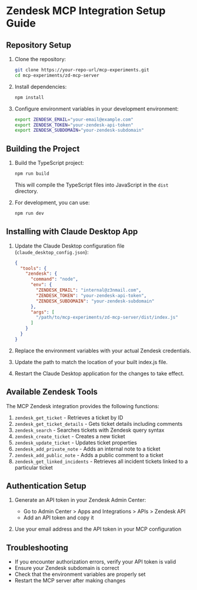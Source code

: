 # Zendesk MCP Integration Setup Guide

## Repository Setup

1. Clone the repository:
   ```bash
   git clone https://your-repo-url/mcp-experiments.git
   cd mcp-experiments/zd-mcp-server
   ```

2. Install dependencies:
   ```bash
   npm install
   ```

3. Configure environment variables in your development environment:
   ```bash
   export ZENDESK_EMAIL="your-email@example.com"
   export ZENDESK_TOKEN="your-zendesk-api-token"
   export ZENDESK_SUBDOMAIN="your-zendesk-subdomain"
   ```

## Building the Project

1. Build the TypeScript project:
   ```bash
   npm run build
   ```

   This will compile the TypeScript files into JavaScript in the `dist` directory.

2. For development, you can use:
   ```bash
   npm run dev
   ```

## Installing with Claude Desktop App

1. Update the Claude Desktop configuration file (`claude_desktop_config.json`):

   ```json
   {
     "tools": {
       "zendesk": {
         "command": "node",
         "env": {
           "ZENDESK_EMAIL": "internal@z3nmail.com",
           "ZENDESK_TOKEN": "your-zendesk-api-token",
           "ZENDESK_SUBDOMAIN": "your-zendesk-subdomain"
         },
         "args": [
           "/path/to/mcp-experiments/zd-mcp-server/dist/index.js"
         ]
       }
     }
   }
   ```

2. Replace the environment variables with your actual Zendesk credentials.

3. Update the path to match the location of your built index.js file.

4. Restart the Claude Desktop application for the changes to take effect.

## Available Zendesk Tools

The MCP Zendesk integration provides the following functions:

1. `zendesk_get_ticket` - Retrieves a ticket by ID
2. `zendesk_get_ticket_details` - Gets ticket details including comments
3. `zendesk_search` - Searches tickets with Zendesk query syntax
4. `zendesk_create_ticket` - Creates a new ticket
5. `zendesk_update_ticket` - Updates ticket properties
6. `zendesk_add_private_note` - Adds an internal note to a ticket
7. `zendesk_add_public_note` - Adds a public comment to a ticket
8. `zendesk_get_linked_incidents` - Retrieves all incident tickets linked to a particular ticket

## Authentication Setup

1. Generate an API token in your Zendesk Admin Center:
   - Go to Admin Center > Apps and Integrations > APIs > Zendesk API
   - Add an API token and copy it

2. Use your email address and the API token in your MCP configuration

## Troubleshooting

- If you encounter authorization errors, verify your API token is valid
- Ensure your Zendesk subdomain is correct
- Check that the environment variables are properly set
- Restart the MCP server after making changes